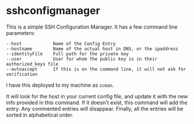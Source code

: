 # sshconfigmanager

This is a simple SSH Configuration Manager. It has a few command line parameters:

    --host            Name of the Config Entry
    --hostname        Name of the actual host in DNS, or the ipaddress
    --identityFile    Full path for the private key
    --user            User for whom the public key is in their authorized_keys file
    --autoaccept      If this is on the command line, it will not ask for verification

I have this deployed to my machine as `scman`.

It will look for the host in your current config file, and update it with the new info provided in this command. If it doesn't exist, this command will add the entry. Any commented entries will disappear. Finally, all the entries will be sorted in alphabetical order.

